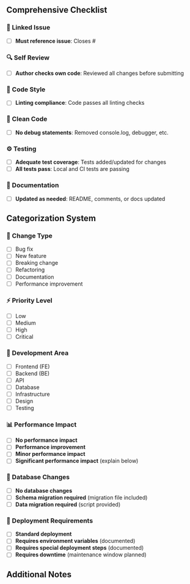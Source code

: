 ## Comprehensive Checklist

### 🔗 Linked Issue
- [ ] **Must reference issue**: Closes #<!-- issue number -->

### 🔍 Self Review
- [ ] **Author checks own code**: Reviewed all changes before submitting

### 🎨 Code Style
- [ ] **Linting compliance**: Code passes all linting checks

### 🧪 Clean Code
- [ ] **No debug statements**: Removed console.log, debugger, etc.

### ⚙️ Testing
- [ ] **Adequate test coverage**: Tests added/updated for changes
- [ ] **All tests pass**: Local and CI tests are passing

### 📝 Documentation
- [ ] **Updated as needed**: README, comments, or docs updated

## Categorization System

### 🐛 Change Type
- [ ] Bug fix
- [ ] New feature
- [ ] Breaking change
- [ ] Refactoring
- [ ] Documentation
- [ ] Performance improvement

### ⚡ Priority Level
- [ ] Low
- [ ] Medium
- [ ] High
- [ ] Critical

### 🏢 Development Area
- [ ] Frontend (FE)
- [ ] Backend (BE)
- [ ] API
- [ ] Database
- [ ] Infrastructure
- [ ] Design
- [ ] Testing

### 📊 Performance Impact
- [ ] **No performance impact**
- [ ] **Performance improvement**
- [ ] **Minor performance impact**
- [ ] **Significant performance impact** (explain below)

### 💾 Database Changes
- [ ] **No database changes**
- [ ] **Schema migration required** (migration file included)
- [ ] **Data migration required** (script provided)

### 🚀 Deployment Requirements
- [ ] **Standard deployment**
- [ ] **Requires environment variables** (documented)
- [ ] **Requires special deployment steps** (documented)
- [ ] **Requires downtime** (maintenance window planned)

## Additional Notes
<!-- Any additional context, screenshots, or special instructions -->